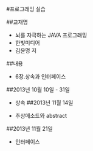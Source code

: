 #프로그래밍 실습

##교재명

- 뇌를 자극하는 JAVA 프로그래밍
- 한빛미디어
- 김윤명 저

##내용

- 6장.상속과 인터페이스

##2013년 10월 10일 - 31일

- 상속
##2013년 11월 14일

- 추상메소드와 abstract

##2013년 11월 21일

- 인터페이스
 

